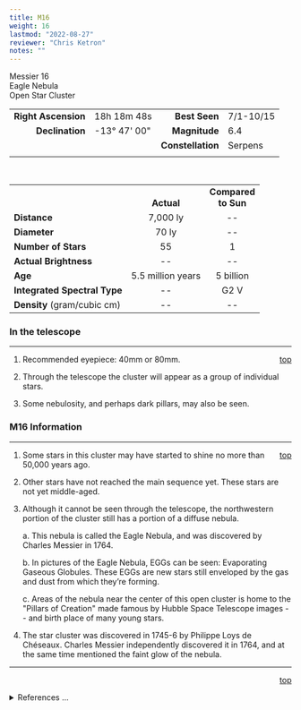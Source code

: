 ```yaml
---
title: M16
weight: 16
lastmod: "2022-08-27"
reviewer: "Chris Ketron"
notes: ""
---
```


<script src="/notes/js/whatsup.js"></script>
<script type="text/javascript">
	var objectName ="M16"
	var objectDesc ="Eagle Nebula<br/>and Open Star Cluster<br/>in the Constellation<br/>Serpens"
	var objectImage="m16.jpg"
</script>

<span style='float:right;'><div id=whatsup></div></span>

Messier 16  
Eagle Nebula  
Open Star Cluster  

|   |   |   |   |
|--:|:--|--:|:--|
|**Right Ascension**|18h 18m 48s|**Best Seen**|7/1-10/15|
|**Declination**|-13&deg; 47' 00"|**Magnitude**|6.4|
|   |   |**Constellation**|Serpens|
|   |   |   |   |

<br/>

|   |   |   |
|---|:---:|:---:|
|   | <br/>**Actual**| **Compared<br/>to Sun** |
|**Distance** | 7,000 ly | -- |
|**Diameter** | 70 ly | -- |
|**Number of Stars**| 55 | 1 |
|**Actual Brightness**| -- | -- |
|**Age** | 5.5 million years | 5 billion |
|**Integrated Spectral Type** | -- | G2 V |
|**Density** (gram/cubic cm) | -- | -- |

### In the telescope

---
<span style='float:right;'>[top](#)</span>

1.	Recommended eyepiece: 40mm or 80mm.

1.	Through the telescope the cluster will appear as a group of individual stars.

1.	Some nebulosity, and perhaps dark pillars, may also be seen.

### M16 Information

---
<span style='float:right;'>[top](#)</span>

1.	Some stars in this cluster may have started to shine no more than 50,000 years ago.
   
1.	Other stars have not reached the main sequence yet.  These stars are not yet middle-aged.
   
1.	Although it cannot be seen through the telescope, the northwestern portion of the cluster still has a portion of a diffuse nebula.
 
	a. This nebula is called the Eagle Nebula, and was discovered by Charles Messier in 1764.

	b.	In pictures of the Eagle Nebula, EGGs can be seen: Evaporating Gaseous Globules.  These EGGs are new stars still enveloped by the gas and dust from which they’re forming.

	c.  Areas of the nebula near the center of this open cluster is home to the "Pillars of Creation" made famous by Hubble Space Telescope images -- and birth place of many young stars.

1.	The star cluster was discovered in 1745-6 by Philippe Loys de Chéseaux.  Charles Messier independently discovered it in 1764, and at the same time mentioned the faint glow of the nebula.

---
<span style='float:right;'>[top](#)</span>
<br/>
<details>
<summary>References ...</summary>

|   |   |   | 
|---|---|---|
|**Item**|**Updated**|**Notes**|
|Coordinates|2002-12-10|tweaked with SIMBAD and <http://www.seds.org/messier/m/m016.html>|
|Magnitude|2002-12-10|OK with <http://www.seds.org/messier/m/m016.html>|
|Distance|2002-12-10|OK with <http://www.seds.org/messier/m/m016.html>|
|Actual Brightness|--| |
|Number of Stars|2002-12-10|can find no support for this, but left it|
|Diameter|2002-12-10|previously said 70 ly, but SEDs site says cluster is about 15 ly, and adding nebula corresponds to 70 x 55 ly.|
|Age|2002-12-10|OK with SEDs site|
|Integrated Spectral Type| -- |  |
|Other Information|2002-12-10|discovery and nebula info: <http://www.seds.org/messier/m/m016.html>|
</details>
